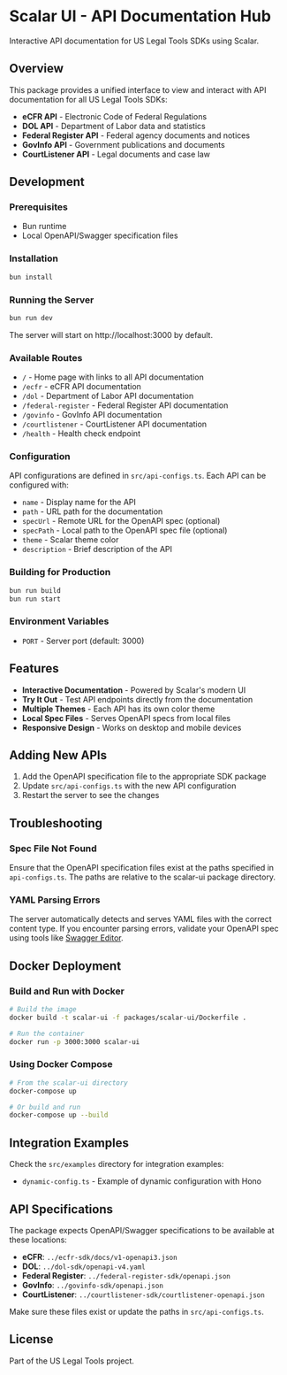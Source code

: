 # Scalar UI - API Documentation Hub

Interactive API documentation for US Legal Tools SDKs using Scalar.

## Overview

This package provides a unified interface to view and interact with API documentation for all US Legal Tools SDKs:

- **eCFR API** - Electronic Code of Federal Regulations
- **DOL API** - Department of Labor data and statistics
- **Federal Register API** - Federal agency documents and notices
- **GovInfo API** - Government publications and documents
- **CourtListener API** - Legal documents and case law

## Development

### Prerequisites

- Bun runtime
- Local OpenAPI/Swagger specification files

### Installation

```bash
bun install
```

### Running the Server

```bash
bun run dev
```

The server will start on http://localhost:3000 by default.

### Available Routes

- `/` - Home page with links to all API documentation
- `/ecfr` - eCFR API documentation
- `/dol` - Department of Labor API documentation
- `/federal-register` - Federal Register API documentation
- `/govinfo` - GovInfo API documentation
- `/courtlistener` - CourtListener API documentation
- `/health` - Health check endpoint

### Configuration

API configurations are defined in `src/api-configs.ts`. Each API can be configured with:

- `name` - Display name for the API
- `path` - URL path for the documentation
- `specUrl` - Remote URL for the OpenAPI spec (optional)
- `specPath` - Local path to the OpenAPI spec file (optional)
- `theme` - Scalar theme color
- `description` - Brief description of the API

### Building for Production

```bash
bun run build
bun run start
```

### Environment Variables

- `PORT` - Server port (default: 3000)

## Features

- **Interactive Documentation** - Powered by Scalar's modern UI
- **Try It Out** - Test API endpoints directly from the documentation
- **Multiple Themes** - Each API has its own color theme
- **Local Spec Files** - Serves OpenAPI specs from local files
- **Responsive Design** - Works on desktop and mobile devices

## Adding New APIs

1. Add the OpenAPI specification file to the appropriate SDK package
2. Update `src/api-configs.ts` with the new API configuration
3. Restart the server to see the changes

## Troubleshooting

### Spec File Not Found

Ensure that the OpenAPI specification files exist at the paths specified in `api-configs.ts`. The paths are relative to the scalar-ui package directory.

### YAML Parsing Errors

The server automatically detects and serves YAML files with the correct content type. If you encounter parsing errors, validate your OpenAPI spec using tools like [Swagger Editor](https://editor.swagger.io/).

## Docker Deployment

### Build and Run with Docker

```bash
# Build the image
docker build -t scalar-ui -f packages/scalar-ui/Dockerfile .

# Run the container
docker run -p 3000:3000 scalar-ui
```

### Using Docker Compose

```bash
# From the scalar-ui directory
docker-compose up

# Or build and run
docker-compose up --build
```

## Integration Examples

Check the `src/examples` directory for integration examples:

- `dynamic-config.ts` - Example of dynamic configuration with Hono

## API Specifications

The package expects OpenAPI/Swagger specifications to be available at these locations:

- **eCFR**: `../ecfr-sdk/docs/v1-openapi3.json`
- **DOL**: `../dol-sdk/openapi-v4.yaml`
- **Federal Register**: `../federal-register-sdk/openapi.json`
- **GovInfo**: `../govinfo-sdk/openapi.json`
- **CourtListener**: `../courtlistener-sdk/courtlistener-openapi.json`

Make sure these files exist or update the paths in `src/api-configs.ts`.

## License

Part of the US Legal Tools project.